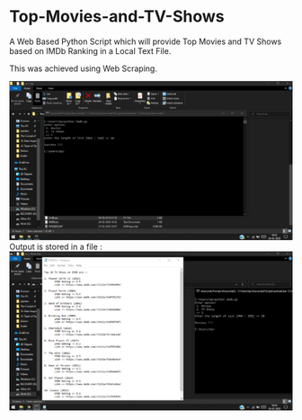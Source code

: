 # Top-Movies-and-TV-Shows
A Web Based Python Script which will
provide Top Movies and TV Shows based on IMDb Ranking in a Local
Text File.

This was achieved using Web Scraping.

![](CmdCapture.png)
Output is stored in a file :
![](OutputCapture.png)
